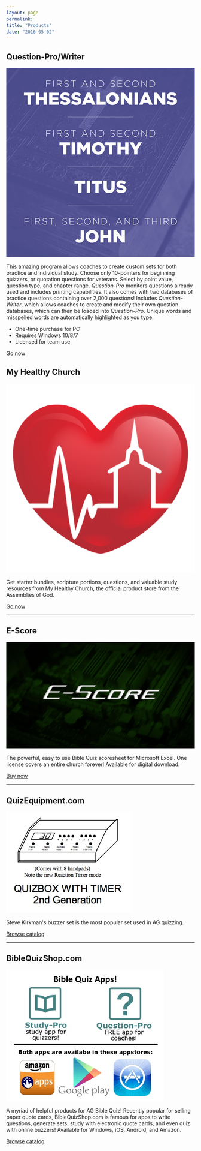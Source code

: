 ```yaml
---
layout: page
permalink: 
title: "Products"
date: "2016-05-02"
---
```


## Question-Pro/Writer

![](images/TsJs.jpeg)

This amazing program allows coaches to create custom sets for both practice and individual study. Choose only 10-pointers for beginning quizzers, or quotation questions for veterans. Select by point value, question type, and chapter range. _Question-Pro_ monitors questions already used and includes printing capabilities. It also comes with two databases of practice questions containing over 2,000 questions! Includes _Question-Writer_, which allows coaches to create and modify their own question databases, which can then be loaded into _Question-Pro_. Unique words and misspelled words are automatically highlighted as you type.

- One-time purchase for PC
- Requires Windows 10/8/7
- Licensed for team use

[Go now](https://myhealthychurch.com/store/startitem.cfm?item=351769&cat=YMBIBQUIZ&mastercat=&path=YMBIBQUIZ)

## My Healthy Church

![My Healthy Church](images/LNh4xHO.png)

Get starter bundles, scripture portions, questions, and valuable study resources from My Healthy Church, the official product store from the Assemblies of God.

[Go now](https://myhealthychurch.com/store/startcat.cfm?cat=YMBIBQUIZ&mastercat=&path=YMBIBQUIZ)

* * *

## E-Score

![](images/E-Score-1080-1024x576.jpg)

The powerful, easy to use Bible Quiz scoresheet for Microsoft Excel. One license covers an entire church forever! Available for digital download.

[Buy now](https://escore.jameslex.com/)

* * *

## QuizEquipment.com

![](images/kirkman.jpg)

Steve Kirkman's buzzer set is the most popular set used in AG quizzing.

[Browse catalog](http://www.quizequipment.com/quizbox_pdf/ag_info.pdf)

* * *

## BibleQuizShop.com

![](images/smith.jpg)

A myriad of helpful products for AG Bible Quiz! Recently popular for selling paper quote cards, BibleQuizShop.com is famous for apps to write questions, generate sets, study with electronic quote cards, and even quiz with online buzzers! Available for Windows, iOS, Android, and Amazon.

[Browse catalog](https://ag.biblequizshop.com/)
